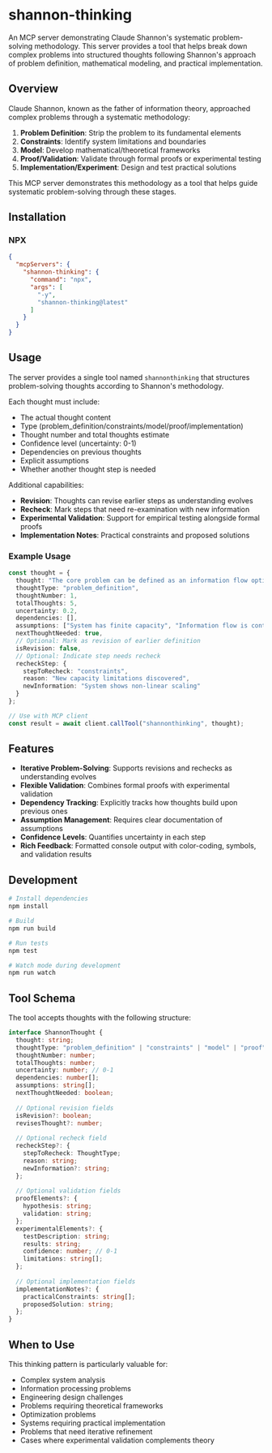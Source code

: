# shannon-thinking

An MCP server demonstrating Claude Shannon's systematic problem-solving methodology. This server provides a tool that helps break down complex problems into structured thoughts following Shannon's approach of problem definition, mathematical modeling, and practical implementation.

## Overview

Claude Shannon, known as the father of information theory, approached complex problems through a systematic methodology:

1. **Problem Definition**: Strip the problem to its fundamental elements
2. **Constraints**: Identify system limitations and boundaries
3. **Model**: Develop mathematical/theoretical frameworks
4. **Proof/Validation**: Validate through formal proofs or experimental testing
5. **Implementation/Experiment**: Design and test practical solutions

This MCP server demonstrates this methodology as a tool that helps guide systematic problem-solving through these stages.

## Installation

### NPX

```json
{
  "mcpServers": {
    "shannon-thinking": {
      "command": "npx",
      "args": [
        "-y",
        "shannon-thinking@latest"
      ]
    }
  }
}
```

## Usage

The server provides a single tool named `shannonthinking` that structures problem-solving thoughts according to Shannon's methodology.

Each thought must include:
- The actual thought content
- Type (problem_definition/constraints/model/proof/implementation)
- Thought number and total thoughts estimate
- Confidence level (uncertainty: 0-1)
- Dependencies on previous thoughts
- Explicit assumptions
- Whether another thought step is needed

Additional capabilities:
- **Revision**: Thoughts can revise earlier steps as understanding evolves
- **Recheck**: Mark steps that need re-examination with new information
- **Experimental Validation**: Support for empirical testing alongside formal proofs
- **Implementation Notes**: Practical constraints and proposed solutions

### Example Usage

```typescript
const thought = {
  thought: "The core problem can be defined as an information flow optimization",
  thoughtType: "problem_definition",
  thoughtNumber: 1,
  totalThoughts: 5,
  uncertainty: 0.2,
  dependencies: [],
  assumptions: ["System has finite capacity", "Information flow is continuous"],
  nextThoughtNeeded: true,
  // Optional: Mark as revision of earlier definition
  isRevision: false,
  // Optional: Indicate step needs recheck
  recheckStep: {
    stepToRecheck: "constraints",
    reason: "New capacity limitations discovered",
    newInformation: "System shows non-linear scaling"
  }
};

// Use with MCP client
const result = await client.callTool("shannonthinking", thought);
```

## Features

- **Iterative Problem-Solving**: Supports revisions and rechecks as understanding evolves
- **Flexible Validation**: Combines formal proofs with experimental validation
- **Dependency Tracking**: Explicitly tracks how thoughts build upon previous ones
- **Assumption Management**: Requires clear documentation of assumptions
- **Confidence Levels**: Quantifies uncertainty in each step
- **Rich Feedback**: Formatted console output with color-coding, symbols, and validation results

## Development

```bash
# Install dependencies
npm install

# Build
npm run build

# Run tests
npm test

# Watch mode during development
npm run watch
```

## Tool Schema

The tool accepts thoughts with the following structure:

```typescript
interface ShannonThought {
  thought: string;
  thoughtType: "problem_definition" | "constraints" | "model" | "proof" | "implementation";
  thoughtNumber: number;
  totalThoughts: number;
  uncertainty: number; // 0-1
  dependencies: number[];
  assumptions: string[];
  nextThoughtNeeded: boolean;
  
  // Optional revision fields
  isRevision?: boolean;
  revisesThought?: number;
  
  // Optional recheck field
  recheckStep?: {
    stepToRecheck: ThoughtType;
    reason: string;
    newInformation?: string;
  };
  
  // Optional validation fields
  proofElements?: {
    hypothesis: string;
    validation: string;
  };
  experimentalElements?: {
    testDescription: string;
    results: string;
    confidence: number; // 0-1
    limitations: string[];
  };
  
  // Optional implementation fields
  implementationNotes?: {
    practicalConstraints: string[];
    proposedSolution: string;
  };
}
```

## When to Use

This thinking pattern is particularly valuable for:
- Complex system analysis
- Information processing problems
- Engineering design challenges
- Problems requiring theoretical frameworks
- Optimization problems
- Systems requiring practical implementation
- Problems that need iterative refinement
- Cases where experimental validation complements theory
